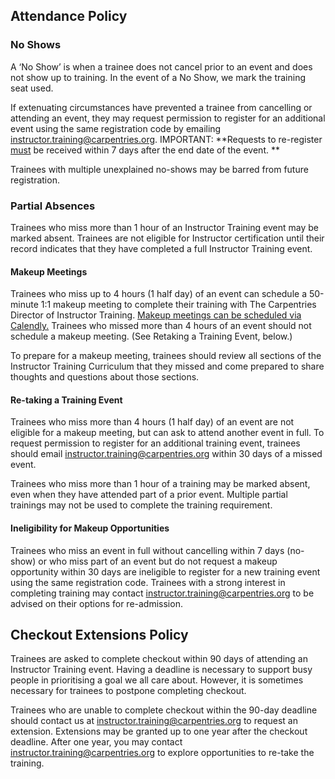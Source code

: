 ## Attendance Policy


### No Shows

A ‘No Show’ is when a trainee does not cancel prior to an event and does not show up to training. In the event of a No Show, we mark the training seat used.

If extenuating circumstances have prevented a trainee from cancelling or attending an event, they may request permission to register for an additional event using the same registration code by emailing instructor.training@carpentries.org. IMPORTANT: **Requests to re-register <span style="text-decoration:underline;">must</span> be received within 7 days after the end date of the event. **

Trainees with multiple unexplained no-shows may be barred from future registration.


### Partial Absences

Trainees who miss more than 1 hour of an Instructor Training event may be marked absent. Trainees are not eligible for Instructor certification until their record indicates that they have completed a full Instructor Training event.


#### Makeup Meetings

Trainees who miss up to 4 hours (1 half day) of an event can schedule a 50-minute 1:1 makeup meeting to complete their training with The Carpentries Director of Instructor Training. [Makeup meetings can be scheduled via Calendly.](https://calendly.com/karenword/ttt-makeups) Trainees who missed more than 4 hours of an event should not schedule a makeup meeting. (See Retaking a Training Event, below.)

To prepare for a makeup meeting, trainees should review all sections of the Instructor Training Curriculum that they missed and come prepared to share thoughts and questions about those sections.


#### Re-taking a Training Event 

Trainees who miss more than 4 hours (1 half day) of an event are not eligible for a makeup meeting, but can ask to attend another event in full. To request permission to register for an additional training event, trainees should email [instructor.training@carpentries.org](mailto:instructor.training@carpentries.org) within 30 days of a missed event. 

Trainees who miss more than 1 hour of a training may be marked absent, even when they have attended part of a prior event. Multiple partial trainings may not be used to complete the training requirement. 


#### Ineligibility for Makeup Opportunities

Trainees who miss an event in full without cancelling within 7 days (no-show) or who miss part of an event but do not request a makeup opportunity within 30 days are ineligible to register for a new training event using the same registration code. Trainees with a strong interest in completing training may contact [instructor.training@carpentries.org](mailto:instructor.training@carpentries.org) to be advised on their options for re-admission.


## Checkout Extensions Policy

Trainees are asked to complete checkout within 90 days of attending an Instructor Training event. Having a deadline is necessary to support busy people in prioritising a goal we all care about. However, it is sometimes necessary for trainees to postpone completing checkout. 

Trainees who are unable to complete checkout within the 90-day deadline should contact us at [instructor.training@carpentries.org](mailto:instructor.training@carpentries.org) to request an extension. Extensions may be granted up to one year after the checkout deadline.  After one year, you may contact instructor.training@carpentries.org to explore opportunities to re-take the training.
